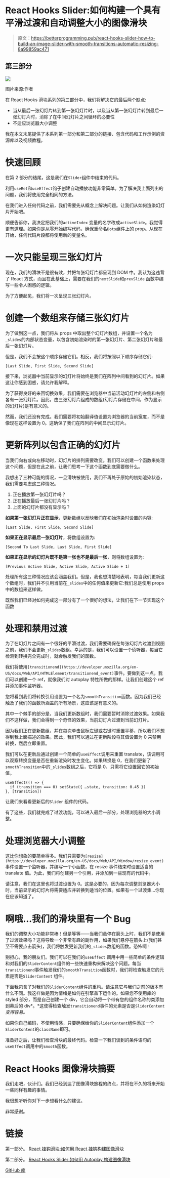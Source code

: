 # React Hooks Slider:如何构建一个具有平滑过渡和自动调整大小的图像滑块

> 原文：<https://betterprogramming.pub/react-hooks-slider-how-to-build-an-image-slider-with-smooth-transitions-automatic-resizing-8a99859ac471>

## 第三部分

![](img/95ae4d94d1c82987ced1cb2437cb792b.png)

图片来源:作者

在 React Hooks 滑块系列的第三部分中，我们将解决它的最后两个缺点:

*   当从最后一张幻灯片转到第一张幻灯片时，以及当从第一张幻灯片转到最后一张幻灯片时，消除了在中间幻灯片之间循环的必要性
*   不适应浏览器大小调整

我在本文末尾提供了本系列第一部分和第二部分的链接、包含代码和工作示例的资源库以及视频教程。

# 快速回顾

在第 2 部分的结尾，这是我们在`Slider`组件中结束的代码。

利用`useRef`和`useEffect`钩子创建自动播放功能非常简单。为了解决我上面列出的问题，我们将使用完全相同的方法。

在我们进入任何代码之前，我们需要先从概念上解决问题。让我们从如何渲染幻灯片开始吧。

顺便告诉你，我决定把我们的`activeIndex` 变量的名字改成`activeSlide`。我觉得更有道理。如果你是从零开始编写代码，确保重命名`Dots`组件上的 prop。从现在开始，任何代码片段都将使用新的变量名。

# 一次只能呈现三张幻灯片

现在，我们的滑块不是很有效，并把每张幻灯片都呈现到 DOM 中。我认为这违背了 React 方式，而且在此基础上，需要在我们的`nextSlide`和`prevSlide` 函数中编写一些令人困惑的逻辑。

为了方便起见，我们将一次呈现三张幻灯片。

# 创建一个数组来存储三张幻灯片

为了做到这一点，我们将从 props 中取出整个幻灯片数组，并设置一个名为`_slides`的内部状态变量，以包含初始渲染时的第一张幻灯片、第二张幻灯片和最后一张幻灯片。

但是，我们不会按这个顺序存储它们。相反，我们将按照以下顺序存储它们:

`[Last Slide, First Slide, Second Slide]`

接下来，浏览器中当前显示的幻灯片将始终是我们在阵列中间看到的幻灯片。如果这让你感到困惑，请允许我解释。

为了获得良好的来回切换效果，我们需要在浏览器中当前活动幻灯片的左侧和右侧各有一张幻灯片。因此，由三张幻灯片组成的数组(幻灯片存储在中间，作为显示的幻灯片)是有意义的。

然而，我们还没有完成。我们需要将初始翻译值设置为浏览器的当前宽度，而不是像现在这样设置为 0。这确保了我们在阵列的中间显示幻灯片。

# 更新阵列以包含正确的幻灯片

当我们向右或向左移动时，幻灯片的排列需要改变。我们可以创建一个函数来处理这个问题，但是在此之前，让我们思考一下这个函数到底需要做什么。

我想出了三种可能的情况，一旦滑块被使用，我们不再处于原始的初始渲染状态，我们需要考虑这三种情况。

1.  正在播放第一张幻灯片吗？
2.  正在播放最后一张幻灯片吗？
3.  上面的幻灯片都没有显示吗？

**如果第一张幻灯片正在显示**，更新数组以反映我们在初始渲染时设置的内容:

`[Last Slide, First Slide, Second Slide]`

**如果正在显示最后一张幻灯片**，将数组设置为:

`[Second To Last Slide, Last Slide, First Slide]`

**如果正在显示的幻灯片既不是第一张也不是最后一张**，则将数组设置为:

`[Previous Active Slide, Active Slide, Active Slide + 1]`

处理所有这三种情况应该会涵盖我们。但是，我也想清楚地表明，每当我们更新这个数组时，我们并不引用当前在`_slides`中的任何值来更新它:我们总是使用 props 中的数组来这样做。

既然我们已经对如何完成这一部分有了一个很好的想法，让我们在下一节实现这个函数

# 处理和禁用过渡

为了在幻灯片之间有一个很好的平滑过渡，我们需要确保在每张幻灯片过渡到视图之前，我们不会更新`_slides`数组。幸运的是，我们可以设置一个侦听器，每当它检测到转换完全完成时，就会触发我们的函数。

我们将使用`[transitionend](https://developer.mozilla.org/en-US/docs/Web/API/HTMLElement/transitionend_event)`事件。要做到这一点，我们可以创建一个 ref，就像我们对 autoplay 特性所做的那样。让我们创建这个 ref 并添加事件监听器。

您将看到我们将转换引用设置为一个名为`smoothTransition`函数。因为我们已经触及了我们的函数所涵盖的所有场景，这应该是有意义的。

其中一个棘手的部分是，当我们更新数组时，我们需要暂时消除过渡效果。如果我们不这样做，我们会得到一个奇怪的效果，当前幻灯片过渡到当前幻灯片。

因为我们正在更新数组，并在每次单击鼠标左键或右键时重置平移，所以我们不想得到我上面描述的效果。因此，我们可以通过在更新阶段将其值设置为 0 来禁用转换，然后立即重置。

我们可以在更新后通过创建一个简单的`useEffect`调用来重置 translate，该调用可以观察转换变量是否在重新渲染时发生变化。如果转换是 0，在我们更新了`smoothTransition`中的`_slides`数组之后，它将是 0，只需将它设置回它的初始值。

```
useEffect(() => { 
  if (transition === 0) setState({ …state, transition: 0.45 }) 
}, [transition])
```

让我们来看看更新后的`Slider` 组件的代码。

有了这些，我们就完成了过渡功能，可以进入最后一部分，处理浏览器的大小调整。

# 处理浏览器大小调整

这比你想象的要简单得多。我们只需要为`[resize](https://developer.mozilla.org/en-US/docs/Web/API/Window/resize_event)`事件设置一个监听器，并编写一个小函数，在 resize 事件结束时设置适当的 translate 值。为此，我们将创建另一个引用，并添加到一些现有的代码中。

请注意，我们在这里也将过渡设置为 0。这是必要的，因为每次调整浏览器大小时，当前显示的幻灯片将需要适应并转换到适当的位置。如果有一个过渡集…你现在应该知道了。

# 啊哦…我们的滑块里有一个 Bug

我们的调整大小功能非常棒！但是等等——当我们悬停在箭头上时，我们不是使用了过渡效果吗？这将导致一个非常有趣的副作用，如果我们悬停在箭头上(我们甚至不需要点击箭头)，我们将触发更新我们的`_slides`数组的函数。恐怖啊！

别担心，我的朋友们。我们可以在我们的`useEffect` 调用中用一些简单的条件逻辑和对我们的`SliderContent`组件的一些快速重构来解决这个问题。每当`transitionend`事件触发我们的`smoothTransition`函数时，我们将检查触发它的元素是否是`SliderContent` 组件。

下面我包含了对我们的`SliderContent`组件的重构。请注意它与我们之前的版本有什么不同。我这样做是因为情绪是如何在引擎盖下运作的。如果您不使用库的 styled 部分，而是自己创建一个 div，它会自动将一个带有您的组件名称的类添加到幕后的 div*。*这使得检查触发`transitionend`事件的元素是否是`SliderContent` *变得容易。*

如果你自己编码，不使用情感，只要确保给你的`SliderContent`组件添加一个`SliderContent`的`className`即可。

准备好之后，让我们检查滑块的最终代码。检查一下我们谈到的条件语句的`useEffect`调用中的`smooth`函数。

# React Hooks 图像滑块摘要

我们走吧，伙计们。我们已经到达了图像滑块旅程的终点，并将在不久的将来开始一些同样有趣的事情。

我很想听听你对下一步想看什么的建议。

非常感谢。

# 链接

第一部分。 [React 挂钩滑块:如何用 React 挂钩构建图像滑块](https://medium.com/better-programming/build-an-image-slider-with-react-es6-264368de68e4)

第二部分。 [React Hooks Slider:如何用 Autoplay 构建图像滑块](https://medium.com/p/c94deaf763c4/edit)

[GitHub 库](https://github.com/DZuz14/react-hooks-image-slider)
